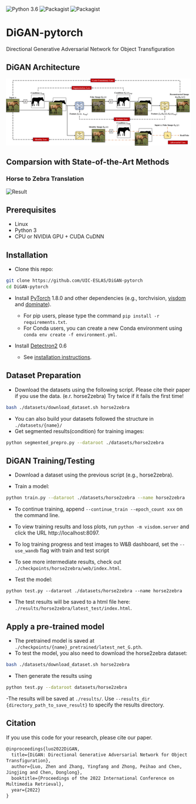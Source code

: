 ![Python 3.6](https://img.shields.io/badge/python-3.6-green.svg)
![Packagist](https://img.shields.io/badge/Pytorch-1.8.0-red.svg)
![Packagist](https://img.shields.io/badge/Detectron2-0.6-red.svg)

# DiGAN-pytorch
 Directional Generative Adversarial Network for Object Transfiguration
## DiGAN Architecture
![Architecture](./imgs/architecture.png)
## Comparsion with State-of-the-Art Methods
### Horse to Zebra Translation
![Result](./imgs/horse.png)

## Prerequisites
- Linux
- Python 3
- CPU or NVIDIA GPU + CUDA CuDNN

## Installation

- Clone this repo:
```bash
git clone https://github.com/UIC-ESLAS/DiGAN-pytorch
cd DiGAN-pytorch
```

- Install [PyTorch](http://pytorch.org) 1.8.0 and other dependencies (e.g., torchvision, [visdom](https://github.com/facebookresearch/visdom) and [dominate](https://github.com/Knio/dominate)).
  - For pip users, please type the command `pip install -r requirements.txt`.
  - For Conda users, you can create a new Conda environment using `conda env create -f environment.yml`.

- Install [Detectron2](https://github.com/facebookresearch/detectron2) 0.6
  - See [installation instructions](https://detectron2.readthedocs.io/tutorials/install.html).

## Dataset Preparation
- Download the datasets using the following script. Please cite their paper if you use the data. (e.r. horse2zebra)
Try twice if it fails the first time!
```bash
bash ./datasets/download_dataset.sh horse2zebra
```
- You can also build your datasets followed the structure in `./datasets/{name}/`
- Get segmented results(condition) for training images:
```bash
python segmented_prepro.py --dataroot ./datasets/horse2zebra 
```
## DiGAN Training/Testing
- Download a dataset using the previous script (e.g., horse2zebra).
 
- Train a model:
```bash
python train.py --dataroot ./datasets/horse2zebra --name horse2zebra
```
- To continue training, append `--continue_train --epoch_count xxx` on the command line.
- To view training results and loss plots, run `python -m visdom.server` and click the URL http://localhost:8097.
- To log training progress and test images to W&B dashboard, set the `--use_wandb` flag with train and test script
- To see more intermediate results, check out `./checkpoints/horse2zebra/web/index.html`.
 
- Test the model:
```
python test.py --dataroot ./datasets/horse2zebra --name horse2zebra
```
- The test results will be saved to a html file here: `./results/horse2zebra/latest_test/index.html`.

## Apply a pre-trained model
- The pretrained model is saved at `./checkpoints/{name}_pretrained/latest_net_G.pth`. 
- To test the model, you also need to download the horse2zebra dataset:
```bash
bash ./datasets/download_dataset.sh horse2zebra
```
- Then generate the results using
```bash
python test.py --dataroot datasets/horse2zebra
```
-The results will be saved at `./results/`. Use `--results_dir {directory_path_to_save_result}` to specify the results directory.

## Citation
If you use this code for your research, please cite our paper.
<!-- @inproceedings{gurrin2021introduction,
  title={Introduction to the Fourth Annual Lifelog Search Challenge, LSC'21},
  author={Gurrin, Cathal and J{\'o}nsson, Bj{\"o}rn {\TH}{\'o}r and Sch{\"o}ffmann, Klaus and Dang-Nguyen, Duc-Tien and Loko{\v{c}}, Jakub and Tran, Minh-Triet and H{\"u}rst, Wolfgang and Rossetto, Luca and Healy, Graham},
  booktitle={Proceedings of the 2021 International Conference on Multimedia Retrieval},
  pages={690--691},
  year={2021}
}
@inproceedings{fu2021can,
  title={Can Action be Imitated? Learn to Reconstruct and Transfer Human Dynamics from Videos},
  author={Fu, Yuqian and Fu, Yanwei and Jiang, Yu-Gang},
  booktitle={Proceedings of the 2021 International Conference on Multimedia Retrieval},
  pages={101--109},
  year={2021}
} -->
```
@inproceedings{luo2022DiGAN,
  title={DiGAN: Directional Generative Adversarial Network for Object Transfiguration},
  author={Luo, Zhen and Zhang, Yingfang and Zhong, Peihao and Chen, Jingjing and Chen, Donglong},
  booktitle={Proceedings of the 2022 International Conference on Multimedia Retrieval},
  year={2022}
}
```
